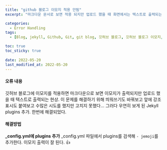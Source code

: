 ```yaml
---
title: "github 블로그 이모지 적용 안됨"
excerpt: "마크다운 문서로 보면 적용 되지만 업로드 했을 때 화면에서는 텍스트로 출력되는 현상"

categories:
  - Error Handling
tags:
  - [Blog, jekyll, Github, Git, git blog, 깃허브 블로그, 깃허브 블로그 이모지, 깃허브 블로그 이모지 적용 안됨]

toc: true
toc_sticky: true
 
date: 2022-05-20
last_modified_at: 2022-05-20
---
```


#### 오류 내용
깃허브 블로그에 이모지를 적용하면 마크다운으로 보면 이모지가 출력되지만 업로드 했을 때 텍스트로 출력되는 현상. 이 문제를 해결하기 위해 띄워쓰기도 바꿔보고 앞에 강조 표시도 붙여보고 수많은 시도를 했지만 고치지 못했다... 그러다 우연히 보게 된 Jekyll plugins 추가. 한번에 해결되었다.

#### 해결방법
**_config.yml에 plugins 추가**
_config.yml 파일에서 plugins를 검색해 `- jemoji`를 추가한다. 이모지 출력이 잘 된다. :thumbsup:

